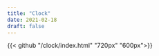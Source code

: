 ```yaml
---
title: "Clock"
date: 2021-02-18
draft: false
---
```


{{< github "/clock/index.html" "720px" "600px">}}
